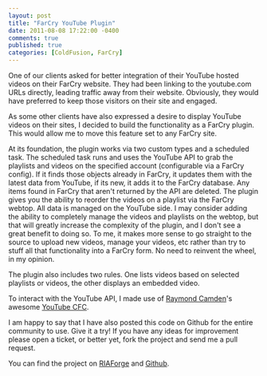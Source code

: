 ```yaml
---
layout: post
title: "FarCry YouTube Plugin"
date: 2011-08-08 17:22:00 -0400
comments: true
published: true
categories: [ColdFusion, FarCry]
---
```


One of our clients asked for better integration of their YouTube hosted videos on their FarCry website.  They had been linking to the youtube.com URLs directly, leading traffic away from their website.  Obviously, they would have preferred to keep those visitors on their site and engaged.

As some other clients have also expressed a desire to display YouTube videos on their sites, I decided to build the functionality as a FarCry plugin.  This would allow me to move this feature set to any FarCry site.

At its foundation, the plugin works via two custom types and a scheduled task.  The scheduled task runs and uses the YouTube API to grab the playlists and videos on the specified account (configurable via a FarCry config).  If it finds those objects already in FarCry, it updates them with the latest data from YouTube, if its new, it adds it to the FarCry database.  Any items found in FarCry that aren't returned by the API are deleted.  The plugin gives you the ability to reorder the videos on a playlist via the FarCry webtop.  All data is managed on the YouTube side.  I may consider adding the ability to completely manage the videos and playlists on the webtop, but that will greatly increase the complexity of the plugin, and I don't see a great benefit to doing so.  To me, it makes more sense to go straight to the source to upload new videos, manage your videos, etc rather than try to stuff all that functionality into a FarCry form.  No need to reinvent the wheel, in my opinion.

The plugin also includes two rules.  One lists videos based on selected playlists or videos, the other displays an embedded video.

To interact with the YouTube API, I made use of [Raymond Camden](http://www.coldfusionjedi.com/)'s awesome [YouTube CFC](http://youtubecfc.riaforge.org/).

I am happy to say that I have also posted this code on Github for the entire community to use.  Give it a try!  If you have any ideas for improvement please open a ticket, or better yet, fork the project and send me a pull request.

You can find the project on [RIAForge](http://farcryyoutube.riaforge.org/) and [Github](https://github.com/seancoyne/FarCry-YouTube-Plugin).